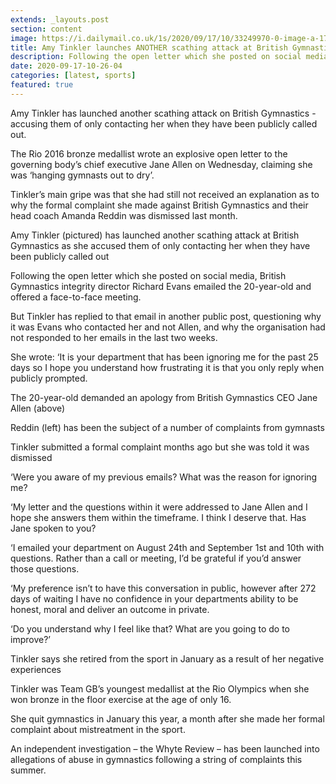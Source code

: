```yaml
---
extends: _layouts.post
section: content
image: https://i.dailymail.co.uk/1s/2020/09/17/10/33249970-0-image-a-17_1600334294097.jpg 
title: Amy Tinkler launches ANOTHER scathing attack at British Gymnastics 
description: Following the open letter which she posted on social media, British Gymnastics integrity director Richard Evans emailed the 20-year-old and offered a face-to-face meeting. 
date: 2020-09-17-10-26-04 
categories: [latest, sports] 
featured: true 
--- 
```

Amy Tinkler has launched another scathing attack on British Gymnastics - accusing them of only contacting her when they have been publicly called out.

The Rio 2016 bronze medallist wrote an explosive open letter to the governing body’s chief executive Jane Allen on Wednesday, claiming she was ‘hanging gymnasts out to dry’.

Tinkler’s main gripe was that she had still not received an explanation as to why the formal complaint she made against British Gymnastics and their head coach Amanda Reddin was dismissed last month.

Amy Tinkler (pictured) has launched another scathing attack at British Gymnastics as she accused them of only contacting her when they have been publicly called out

Following the open letter which she posted on social media, British Gymnastics integrity director Richard Evans emailed the 20-year-old and offered a face-to-face meeting.

But Tinkler has replied to that email in another public post, questioning why it was Evans who contacted her and not Allen, and why the organisation had not responded to her emails in the last two weeks.

She wrote: ‘It is your department that has been ignoring me for the past 25 days so I hope you understand how frustrating it is that you only reply when publicly prompted.

The 20-year-old demanded an apology from British Gymnastics CEO Jane Allen (above) 

Reddin (left) has been the subject of a number of complaints from gymnasts

Tinkler submitted a formal complaint months ago but she was told it was dismissed

‘Were you aware of my previous emails? What was the reason for ignoring me?

‘My letter and the questions within it were addressed to Jane Allen and I hope she answers them within the timeframe. I think I deserve that. Has Jane spoken to you?

‘I emailed your department on August 24th and September 1st and 10th with questions. Rather than a call or meeting, I’d be grateful if you’d answer those questions.

‘My preference isn’t to have this conversation in public, however after 272 days of waiting I have no confidence in your departments ability to be honest, moral and deliver an outcome in private.

‘Do you understand why I feel like that? What are you going to do to improve?’

Tinkler says she retired from the sport in January as a result of her negative experiences 

Tinkler was Team GB’s youngest medallist at the Rio Olympics when she won bronze in the floor exercise at the age of only 16.

She quit gymnastics in January this year, a month after she made her formal complaint about mistreatment in the sport.

An independent investigation – the Whyte Review – has been launched into allegations of abuse in gymnastics following a string of complaints this summer.

